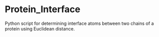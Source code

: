 # Protein_Interface
Python script for determining interface atoms between two chains of a protein using Euclidean distance. 
